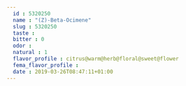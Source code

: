 ```yaml
---
  id : 5320250
  name : "(Z)-Beta-Ocimene"
  slug : 5320250
  taste : 
  bitter : 0
  odor : 
  natural : 1
  flavor_profile : citrus@warm@herb@floral@sweet@flower
  fema_flavor_profile : 
  date : 2019-03-26T08:47:11+01:00
---
```



